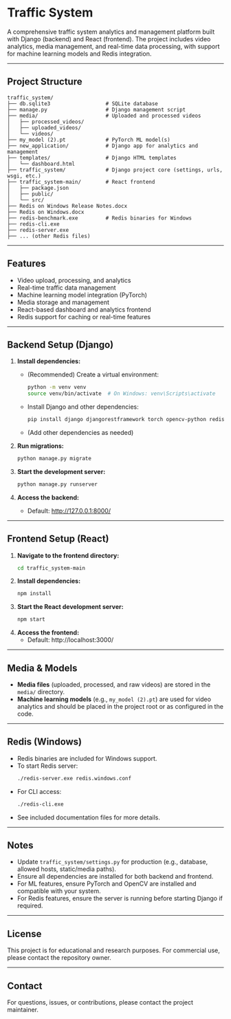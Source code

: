 # Traffic System

A comprehensive traffic system analytics and management platform built with Django (backend) and React (frontend). The project includes video analytics, media management, and real-time data processing, with support for machine learning models and Redis integration.

---

## Project Structure

```
traffic_system/
├── db.sqlite3                  # SQLite database
├── manage.py                   # Django management script
├── media/                      # Uploaded and processed videos
│   ├── processed_videos/
│   ├── uploaded_videos/
│   └── videos/
├── my_model (2).pt             # PyTorch ML model(s)
├── new_application/            # Django app for analytics and management
├── templates/                  # Django HTML templates
│   └── dashboard.html
├── traffic_system/             # Django project core (settings, urls, wsgi, etc.)
├── traffic_system-main/        # React frontend
│   ├── package.json
│   ├── public/
│   └── src/
├── Redis on Windows Release Notes.docx
├── Redis on Windows.docx
├── redis-benchmark.exe         # Redis binaries for Windows
├── redis-cli.exe
├── redis-server.exe
├── ... (other Redis files)
```

---

## Features
- Video upload, processing, and analytics
- Real-time traffic data management
- Machine learning model integration (PyTorch)
- Media storage and management
- React-based dashboard and analytics frontend
- Redis support for caching or real-time features

---

## Backend Setup (Django)

1. **Install dependencies:**
   - (Recommended) Create a virtual environment:
     ```bash
     python -m venv venv
     source venv/bin/activate  # On Windows: venv\Scripts\activate
     ```
   - Install Django and other dependencies:
     ```bash
     pip install django djangorestframework torch opencv-python redis
     ```
   - (Add other dependencies as needed)

2. **Run migrations:**
   ```bash
   python manage.py migrate
   ```

3. **Start the development server:**
   ```bash
   python manage.py runserver
   ```

4. **Access the backend:**
   - Default: http://127.0.0.1:8000/

---

## Frontend Setup (React)

1. **Navigate to the frontend directory:**
   ```bash
   cd traffic_system-main
   ```
2. **Install dependencies:**
   ```bash
   npm install
   ```
3. **Start the React development server:**
   ```bash
   npm start
   ```
4. **Access the frontend:**
   - Default: http://localhost:3000/

---

## Media & Models
- **Media files** (uploaded, processed, and raw videos) are stored in the `media/` directory.
- **Machine learning models** (e.g., `my_model (2).pt`) are used for video analytics and should be placed in the project root or as configured in the code.

---

## Redis (Windows)
- Redis binaries are included for Windows support.
- To start Redis server:
  ```bash
  ./redis-server.exe redis.windows.conf
  ```
- For CLI access:
  ```bash
  ./redis-cli.exe
  ```
- See included documentation files for more details.

---

## Notes
- Update `traffic_system/settings.py` for production (e.g., database, allowed hosts, static/media paths).
- Ensure all dependencies are installed for both backend and frontend.
- For ML features, ensure PyTorch and OpenCV are installed and compatible with your system.
- For Redis features, ensure the server is running before starting Django if required.

---

## License
This project is for educational and research purposes. For commercial use, please contact the repository owner.

---

## Contact
For questions, issues, or contributions, please contact the project maintainer. 
